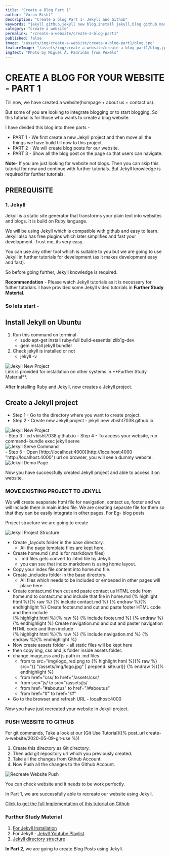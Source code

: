 ```yaml
---
title: "Create a Blog Part 1"
author: "Varun Bisht"
description: "Create a blog Part 1- Jekyll and Github"
keywords: "jekyll github,jekyll new blog,install jekyll,blog github markdown,building a blog with jekyll"
category: "create a website"
permalink: "/create-a-website/create-a-blog-part1"
published: false
image: "/assets/img/create-a-website/create-a-blog-part1/blog.jpg"
featureImage: "/assets/img/create-a-website/create-a-blog-part1/blog.jpg"
imgText: "Photo by Miguel Á. Padriñán from Pexels"
---
```

# CREATE A BLOG FOR YOUR WEBSITE - PART 1

Till now, we have created a website(hompage + about us + contact us).

But some of you are looking to integrate blogging or to start blogging. So this tutorial is for those who wants to create a blog website.

I have divided this blog into three parts -
- PART 1 - We first create a new Jekyll project and then move all the things we have build till now to this project.
- PART 2 - We will create blog posts for our website.
- PART 3 - Show all the blog post on the page so that users can navigate.

**Note**- If you are just looking for website not blogs. Then you can skip this tutorial for now and continue with further tutorials.
But Jekyll knowledge is required for further tutorials.

## PREREQUISITE

### 1. Jekyll

Jekyll is a static site generator that transforms your plain text into websites and blogs. It is build on Ruby language.

We will be using Jekyll which is compatible with github and easy to learn.
Jekyll also has free plugins which later simplifies and fast your development.
Trust me, its very easy.

You can use any other tool which is suitable to you but we are going to use Jekyll in further tutorials for development (as it makes development easy and fast).

So before going further, Jekyll knowledge is required.

**Recommendation** - Please watch Jekyll tutorials as it is necessary for futher tutorials.
I have provided some Jekyll video tutorials in **Further Study Material**.

### So lets start -

## Install Jekyll on Ubuntu
1. Run this command on terminal-
   - sudo apt-get install ruby-full build-essential zlib1g-dev
   - gem install jekyll bundler
3. Check jekyll is installed or not
   - jekyll -v

<div class="imgCont">
  <img alt="Jekyll New Project" title="Jekyll New Project" src="/assets/img/create-a-website/create-a-blog-part1/install_jekyll.png"/>
</div>
Link is provided for installation on other systems in **Further Study Material**.

After Installing Ruby and Jekyll, now creates a Jekyll project.

## Create a Jekyll project
- Step 1 - Go to the directory where you want to create project.
- Step 2 - Create new Jekyll project - jekyll new vbisht7038.github.io
<div class="imgCont">
  <img alt="Jekyll New Project" title="Jekyll New Project" src="/assets/img/create-a-website/create-a-blog-part1/jekyll-new-project.png"/>
</div>
- Step 3 - cd vbisht7038.github.io
- Step 4 - To access your website, run command- bundle exec jekyll serve
<div class="imgCont">
  <img alt="Jekyll Serve Command" title="Jekyll Serve Command" src="/assets/img/create-a-website/create-a-blog-part1/jekyll_serve_command.png"/>
</div>
- Step 5 - Open [http://localhost:4000](http://localhost:4000 "http://localhost:4000") url on browser, you will see a dummy website.
<div class="imgCont">
  <img alt="Jekyll Demo Page" title="Jekyll Demo Page" src="/assets/img/create-a-website/create-a-blog-part1/jekyll_demo_page.png"/>
</div>

Now you have successfully created Jekyll project and able to access it on website.

### MOVE EXISTING PROJECT TO JEKYLL

We will create seaparate html file for navigation, contact us, footer and we will include them in main index file.
We are creating separate file for them so that they can be easily integrate in other pages. For Eg- blog posts

Project structure we are going to create-

<div class="imgCont">
  <img alt="Jekyll Project Structure" title="Jekyll Project Structure" src="/assets/img/create-a-website/create-a-blog-part1/jekyll_project_structure.png"/>
</div>

- Create _layouts folder in the base directory.
   - All the page template files are kept here.
- Create home.md (.md is for markdown files)
   - .md files gets convert to .html file by Jekyll.
   - you can see that index.markdown is using home layout.
- Copy your index file content into home.md file.
- Create _includes folder in the base directory.
   - All files which needs to be included or embeded in other pages will place here.
- Create contact.md then cut and paste contact us HTML code from home.md to contact.md and include that file in home.md
{% highlight html %}{% raw %}
{% include contact.md %}
{% endraw %}{% endhighlight %}
Create footer.md and cut and paste footer HTML code and then include  
{% highlight html %}{% raw %}
{% include footer.md %}
{% endraw %}{% endhighlight %}
Create navigation.md and cut and paster navigation HTML code and then include  
{% highlight html %}{% raw %}
{% include navigation.md %}
{% endraw %}{% endhighlight %}
- Now create assets folder - all static files will be kept here
- then copy img, css and js folder inside assets folder.
- change image,css and js path in .md files
   - from to src=”img/logo_red.png to
   {% highlight html %}{% raw %}
   src="{{ "/assets/img/logo.jpg" | prepend: site.url}}
   {% endraw %}{% endhighlight %}
   - from href="css/ to href="/assets/css/
   - from src="js/ to src="/assets/js/
   - from href="#aboutus" to href="/#aboutus"
   - from href="#" to href="/#"
- Go to the browser and refresh URL - localhost:4000

Now you have just recreated your website in Jekyll project.

### PUSH WEBSITE TO GITHUB

For git commands, Take a look at our [Git Use Tutorial]({% post_url create-a-website/2020-05-09-git-use %})

1. Create this directory as Git directory.
2. Then add git repository url which you previously created.
3. Take all the changes from Github Account.
4. Now Push all the changes to the Github Account.
<div class="imgCont">
  <img alt="Recreate Website Push" title="Recreate Website Push" src="/assets/img/create-a-website/create-a-blog-part1/recreate_website_push.png"/>
</div>

You can check website and it needs to be work perfectly.

In Part 1, we are successfully able to recreate our website using Jekyll.

<a href="https://github.com/vbisht7038/vbisht7038.github.io.git">Click to get the full Implementation of this tutorial on Github</a>

### Further Study Material
1. [For Jekyll Installation](https://jekyllrb.com/docs/installation "For Jekyll Installation")
2. For Jekyll - [Jekyll Youtube Playlist](https://www.youtube.com/watch?v=T1itpPvFWHI&list=PLLAZ4kZ9dFpOPV5C5Ay0pHaa0RJFhcmcB "Jekyll Youtube Playlist")
3. [Jekyll directory structure](https://jekyllrb.com/docs/structure/ "Jekyll directory structure")

**In Part 2**, we are going to create Blog Posts using Jekyll.
